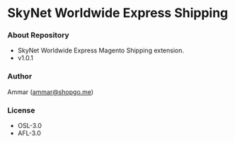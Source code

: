 # SkyNet Worldwide Express Shipping #

### About Repository ###

* SkyNet Worldwide Express Magento Shipping extension.
* v1.0.1

### Author ###

Ammar (<ammar@shopgo.me>)

### License ###

* OSL-3.0
* AFL-3.0
